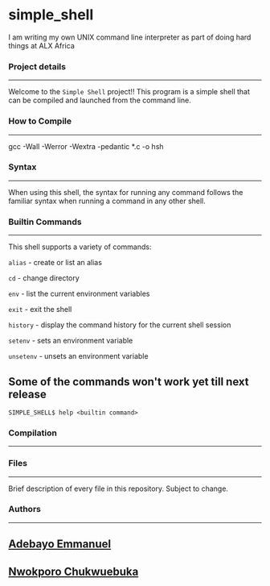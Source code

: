 # simple_shell
I am writing my own UNIX command line interpreter as part of doing hard things at ALX Africa



### Project details
-----
Welcome to the `Simple Shell` project!! This program is a simple shell that can be compiled and launched from the command line.

### How to Compile
---------------
gcc -Wall -Werror -Wextra -pedantic *.c -o hsh


### Syntax
-----
When using this shell, the syntax for running any command follows the familiar syntax when running a command in any other shell.


### Builtin Commands
-----
This shell supports a variety of commands:

`alias` - create or list an alias

`cd` - change directory

`env` - list the current environment variables

`exit` - exit the shell

`history` - display the command history for the current shell session

`setenv` - sets an environment variable

`unsetenv` - unsets an environment variable
## Some of the commands won't work yet till next release

```
SIMPLE_SHELL$ help <builtin command>
```

### Compilation
-----
### Files
-----
Brief description of every file in this repository. Subject to change.

### Authors
---
[Adebayo Emmanuel](https://github.com/AdebayoEmmanuel)
-
[Nwokporo Chukwuebuka](https://github.com/Chukwuebuka2)
-
